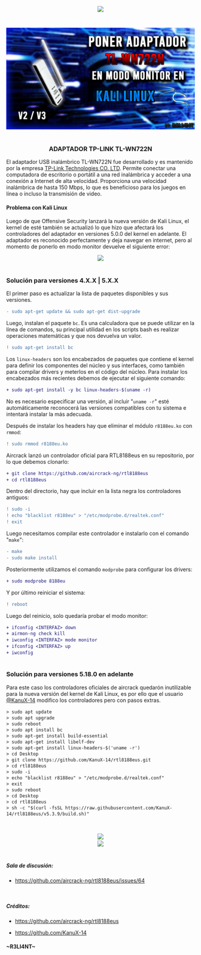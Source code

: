<p align="center">
  <a href="https://github.com/DenverCoder1/readme-typing-svg"><img src="https://readme-typing-svg.herokuapp.com?color=F70000&width=447&lines=TL-WN722N+en+modo+monitor+Kali+Linux"></a>
</p>

<h1 align="center"></h1>

<p align="center">
  <img src="https://github.com/R3LI4NT/articulos/blob/main/Redes/GNU-Linux/img/TL_WN722N.png">
</p>

<h1 align="center"></h1>

<h3 align="center">ADAPTADOR TP-LINK TL-WN722N</h3>
El adaptador USB inalámbrico TL-WN722N fue desarrollado y es mantenido por la empresa <a href="https://www.tp-link.com/us/">TP-Link Technologies CO. LTD</a>. Permite conectar una computadora de escritorio o portátil a una red inalámbrica y acceder a una conexión a Internet de alta velocidad. Proporciona una velocidad inalámbrica de hasta 150 Mbps, lo que es beneficioso para los juegos en línea o incluso la transmisión de video.

#### Problema con Kali Linux
Luego de que Offensive Security lanzará la nueva versión de Kali Linux, el kernel de esté también se actualizó lo que hizo que afectará los controladores del adaptador en versiones 5.0.0 del kernel en adelante. El adaptador es reconocido perfectamente y deja navegar en internet, pero al momento de ponerlo en modo monitor devuelve el siguiente error:

<p align="center">
  <img src="https://user-images.githubusercontent.com/75953873/183257849-f1876da4-cbbc-44ab-acf3-f9cbfbfc4f6e.png">
</p>

<h1 align="center"></h1>

### Solución para versiones 4.X.X | 5.X.X
El primer paso es actualizar la lista de paquetes disponibles y sus versiones.
```diff
- sudo apt-get update && sudo apt-get dist-upgrade
```

Luego, instalan el paquete `bc`. Es una calculadora que se puede utilizar en la línea de comandos, su principal utilidad en los scripts bash es realizar operaciones matemáticas  y que nos devuelva un valor.
```diff
! sudo apt-get install bc
```

Los `linux-headers` son los encabezados de paquetes que contiene el kernel para definir los componentes del núcleo y sus interfaces, como también para compilar drivers y meterlos en el código del núcleo. Para instalar los encabezados más recientes debemos de ejecutar el siguiente comando:
```diff
+ sudo apt-get install -y bc linux-headers-$(uname -r)
```
No es necesario especificar una versión, al incluir "`uname -r`" esté automáticamente reconocerá las versiones compatibles con tu sistema e intentará instalar la más adecuada.

Después de instalar los headers hay que eliminar el módulo `r8188eu.ko` con `rmmod`:
```diff
! sudo rmmod r8188eu.ko
```

Aircrack lanzó un controlador oficial para RTL8188eus en su repositorio, por lo que debemos clonarlo:
```diff
+ git clone https://github.com/aircrack-ng/rtl8188eus
+ cd rtl8188eus
```

Dentro del directorio, hay que incluir en la lista negra los controladores antiguos:
```diff
! sudo -i
! echo "blacklist r8188eu" > "/etc/modprobe.d/realtek.conf"
! exit
```

Luego necesitamos compilar este controlador e instalarlo con el comando "`make`":
```diff
- make
- sudo make install
```

Posteriormente utilizamos el comando `modprobe` para configurar los drivers:
```diff
+ sudo modprobe 8188eu
```

Y por último reiniciar el sistema:
```diff
! reboot
```

Luego del reinicio, solo quedaría probar el modo monitor:
```diff
+ ifconfig <INTERFAZ> down
+ airmon-ng check kill
+ iwconfig <INTERFAZ> mode monitor
+ ifconfig <INTERFAZ> up
+ iwconfig
```

<h1 align="center"></h1>

### Solución para versiones 5.18.0 en adelante
Para este caso los controladores oficiales de aircrack quedarón inutilizable para la nueva versión del kernel de Kali Linux, es por ello que el usuario <a href="https://github.com/KanuX-14">@KanuX-14</a> modifico los controladores pero con pasos extras.

```
> sudo apt update
> sudo apt upgrade
> sudo reboot
> sudo apt install bc
> sudo apt-get install build-essential 
> sudo apt-get install libelf-dev 
> sudo apt-get install linux-headers-$('uname -r')
> cd Desktop
> git clone https://github.com/KanuX-14/rtl8188eus.git
> cd rtl8188eus
> sudo -i
> echo "blacklist r8188eu" > "/etc/modprobe.d/realtek.conf"
> exit
> sudo reboot
> cd Desktop
> cd rtl8188eus
> sh -c "$(curl -fsSL https://raw.githubusercontent.com/KanuX-14/rtl8188eus/v5.3.9/build.sh)"
```

</br>

<p align="center">
  <img src="https://camo.githubusercontent.com/f4bf5c8ac52adfcb3caa0978d1dc22d471840c63560511f3415ae403cd7c24d4/68747470733a2f2f692e6962622e636f2f4868436847576b2f312e706e67">

</br>  
  
<img src="https://user-images.githubusercontent.com/75953873/183260481-5c55a9b9-e365-4dcb-8449-bb8c15ef54fd.png">
</p>

<h1 align="center"></h1>

##### Sala de discusión:
- https://github.com/aircrack-ng/rtl8188eus/issues/64

</br> 

##### Créditos:
- https://github.com/aircrack-ng/rtl8188eus

- https://github.com/KanuX-14



#### ~R3LI4NT~
